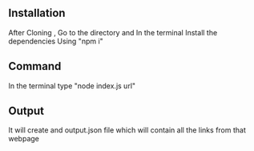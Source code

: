 ## Installation
After Cloning , Go to the directory and In the terminal Install the dependencies Using "npm i"

## Command
In the terminal type "node index.js url"

## Output
It will create and output.json file which will contain all the links from that webpage
